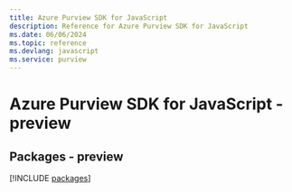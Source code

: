 ```yaml
---
title: Azure Purview SDK for JavaScript
description: Reference for Azure Purview SDK for JavaScript
ms.date: 06/06/2024
ms.topic: reference
ms.devlang: javascript
ms.service: purview
---
```

# Azure Purview SDK for JavaScript - preview
## Packages - preview
[!INCLUDE [packages](purview-index.md)]